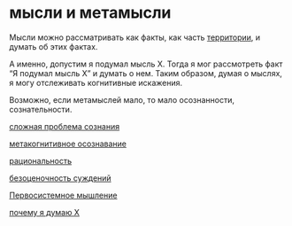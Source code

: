 # мысли и метамысли
Мысли можно рассматривать как факты, как часть [территории](%D0%BA%D0%B0%D1%80%D1%82%D0%B0%20%D0%B8%20%D1%82%D0%B5%D1%80%D1%80%D0%B8%D1%82%D0%BE%D1%80%D0%B8%D1%8F), и думать об этих фактах.

А именно, допустим я подумал мысль Х. Тогда я мог рассмотреть факт “Я подумал мысль Х” и думать о нем. Таким образом, думая о мыслях, я могу отслеживать когнитивные искажения. 

Возможно, если метамыслей мало, то мало осознанности, сознательности.

[сложная проблема сознания](%D1%81%D0%BB%D0%BE%D0%B6%D0%BD%D0%B0%D1%8F%20%D0%BF%D1%80%D0%BE%D0%B1%D0%BB%D0%B5%D0%BC%D0%B0%20%D1%81%D0%BE%D0%B7%D0%BD%D0%B0%D0%BD%D0%B8%D1%8F)

[метакогнитивное осознавание](%D0%BC%D0%B5%D1%82%D0%B0%D0%BA%D0%BE%D0%B3%D0%BD%D0%B8%D1%82%D0%B8%D0%B2%D0%BD%D0%BE%D0%B5%20%D0%BE%D1%81%D0%BE%D0%B7%D0%BD%D0%B0%D0%B2%D0%B0%D0%BD%D0%B8%D0%B5)

[рациональность](%D1%80%D0%B0%D1%86%D0%B8%D0%BE%D0%BD%D0%B0%D0%BB%D1%8C%D0%BD%D0%BE%D1%81%D1%82%D1%8C)

[безоценочность суждений](%D0%B1%D0%B5%D0%B7%D0%BE%D1%86%D0%B5%D0%BD%D0%BE%D1%87%D0%BD%D0%BE%D1%81%D1%82%D1%8C%20%D1%81%D1%83%D0%B6%D0%B4%D0%B5%D0%BD%D0%B8%D0%B9)

[Первосистемное мышление](%D0%9F%D0%B5%D1%80%D0%B2%D0%BE%D1%81%D0%B8%D1%81%D1%82%D0%B5%D0%BC%D0%BD%D0%BE%D0%B5%20%D0%BC%D1%8B%D1%88%D0%BB%D0%B5%D0%BD%D0%B8%D0%B5)

[почему я думаю Х](%D0%BF%D0%BE%D1%87%D0%B5%D0%BC%D1%83%20%D1%8F%20%D0%B4%D1%83%D0%BC%D0%B0%D1%8E%20%D0%A5)
